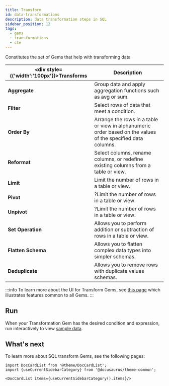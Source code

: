 ```yaml
---
title: Transform
id: data-transformations
description: data transformation steps in SQL
sidebar_position: 12
tags:
  - gems
  - transformations
  - cte
---
```


Constitutes the set of Gems that help with transforming data

<div class="transformations-gems-table">

| <div style={{'width':'100px'}}>Transforms</div> | Description                                                                                                  |
| ----------------------------------------------- | ------------------------------------------------------------------------------------------------------------ |
| **Aggregate**                                   | Group data and apply aggregation functions such as avg or sum.                                               |
| **Filter**                                      | Select rows of data that meet a condition.                                                                   |
| **Order By**                                    | Arrange the rows in a table or view in alphanumeric order based on the values of the specified data columns. |
| **Reformat**                                    | Select columns, rename columns, or redefine existing columns from a table or view.                           |
| **Limit**                                       | Limit the number of rows in a table or view.                                                                 |
| **Pivot**                                       | ?Limit the number of rows in a table or view.                                                                |
| **Unpivot**                                     | ?Limit the number of rows in a table or view.                                                                |
| **Set Operation**                               | Allows you to perform addition or subtraction of rows in a table or view.                                    |
| **Flatten Schema**                              | Allows you to flatten complex data types into simpler schemas.                                               |
| **Deduplicate**                                 | Allows you to remove rows with duplicate values schemas.                                                     |

</div>

:::info
To learn more about the UI for Transform Gems, see [this page](/docs/concepts/project/gems.md) which illustrates features common to all Gems.
:::

## Run

When your Transformation Gem has the desired condition and expression, run interactively to view [sample data](/docs/SQL/development/visual-editor/interactive-development/data-explorer.md).

## What's next

To learn more about SQL transform Gems, see the following pages:

```mdx-code-block
import DocCardList from '@theme/DocCardList';
import {useCurrentSidebarCategory} from '@docusaurus/theme-common';

<DocCardList items={useCurrentSidebarCategory().items}/>
```
